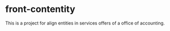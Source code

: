 # front-contentity
This is a project for align entities in services offers of a office of accounting.
